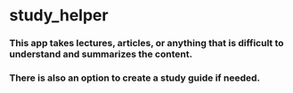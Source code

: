# study_helper

### This app takes lectures, articles, or anything that is difficult to understand and summarizes the content.

### There is also an option to create a study guide if needed.
